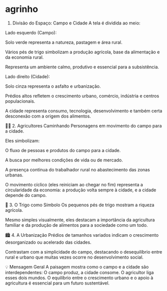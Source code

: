 # agrinho
1. Divisão do Espaço: Campo e Cidade
A tela é dividida ao meio:

Lado esquerdo (Campo):

Solo verde representa a natureza, pastagem e área rural.

Vários pés de trigo simbolizam a produção agrícola, base da alimentação e da economia rural.

Representa um ambiente calmo, produtivo e essencial para a subsistência.

Lado direito (Cidade):

Solo cinza representa o asfalto e urbanização.

Prédios altos refletem o crescimento urbano, comércio, indústria e centros populacionais.

A cidade representa consumo, tecnologia, desenvolvimento e também certa desconexão com a origem dos alimentos.

🧑‍🌾 2. Agricultores Caminhando
Personagens em movimento do campo para a cidade.

Eles simbolizam:

O fluxo de pessoas e produtos do campo para a cidade.

A busca por melhores condições de vida ou de mercado.

A presença contínua do trabalhador rural no abastecimento das zonas urbanas.

O movimento cíclico (eles reiniciam ao chegar no fim) representa a circularidade da economia: a produção volta sempre à cidade, e a cidade depende do campo.

🌾 3. O Trigo como Símbolo
Os pequenos pés de trigo mostram a riqueza agrícola.

Mesmo simples visualmente, eles destacam a importância da agricultura familiar e da produção de alimentos para a sociedade como um todo.

🏙️ 4. A Urbanização
Prédios de tamanhos variados indicam o crescimento desorganizado ou acelerado das cidades.

Contrastam com a simplicidade do campo, destacando o desequilíbrio entre rural e urbano que muitas vezes ocorre no desenvolvimento social.

💡 Mensagem Geral
A paisagem mostra como o campo e a cidade são interdependentes:
O campo produz, a cidade consome. O agricultor liga esses dois mundos.
O equilíbrio entre o crescimento urbano e o apoio à agricultura é essencial para um futuro sustentável.

